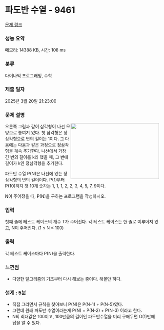 # 파도반 수열 - 9461 

[문제 링크](https://www.acmicpc.net/problem/9461) 

### 성능 요약

메모리: 14388 KB, 시간: 108 ms

### 분류

다이나믹 프로그래밍, 수학

### 제출 일자

2025년 3월 20일 21:23:00

### 문제 설명

<p><img alt="" src="https://www.acmicpc.net/upload/images/pandovan.png" style="float:right; height:182px; width:289px">오른쪽 그림과 같이 삼각형이 나선 모양으로 놓여져 있다. 첫 삼각형은 정삼각형으로 변의 길이는 1이다. 그 다음에는 다음과 같은 과정으로 정삼각형을 계속 추가한다. 나선에서 가장 긴 변의 길이를 k라 했을 때, 그 변에 길이가 k인 정삼각형을 추가한다.</p>

<p>파도반 수열 P(N)은 나선에 있는 정삼각형의 변의 길이이다. P(1)부터 P(10)까지 첫 10개 숫자는 1, 1, 1, 2, 2, 3, 4, 5, 7, 9이다.</p>

<p>N이 주어졌을 때, P(N)을 구하는 프로그램을 작성하시오.</p>

### 입력 

 <p>첫째 줄에 테스트 케이스의 개수 T가 주어진다. 각 테스트 케이스는 한 줄로 이루어져 있고, N이 주어진다. (1 ≤ N ≤ 100)</p>

### 출력 

 <p>각 테스트 케이스마다 P(N)을 출력한다.</p>

### 느낀점

- 다양한 알고리즘의 기초부터 다시 해보는 중이다. 해볼만 하다.

### 설계 : 5분

- 직접 그리면서 규칙을 찾아보니 P(N)은 P(N-1) + P(N-5)였다.
- 그런데 원래 파도반 수열이라는게 P(N) = P(N-2) + P(N-3) 이라고 한다.
- N의 최대값은 100이고, 100만큼의 길이인 파도반수열을 미리 구해두면 O(1)만에 답을 알 수 있다.